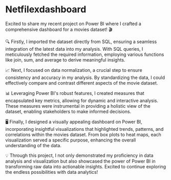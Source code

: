 # Netfilexdashboard
 Excited to share my recent project on Power BI where I crafted a comprehensive dashboard for a movies dataset! 🎬

🔍 Firstly, I imported the dataset directly from SQL, ensuring a seamless integration of the latest data into my analysis. With SQL queries, I meticulously fetched the required information, employing various functions like join, sum, and average to derive meaningful insights.

📈 Next, I focused on data normalization, a crucial step to ensure consistency and accuracy in my analysis. By standardizing the data, I could effectively compare and contrast different aspects of the movie dataset.

📊 Leveraging Power BI's robust features, I created measures that encapsulated key metrics, allowing for dynamic and interactive analysis. These measures were instrumental in providing a holistic view of the dataset, enabling stakeholders to make informed decisions.

🖥️ Finally, I designed a visually appealing dashboard on Power BI, incorporating insightful visualizations that highlighted trends, patterns, and correlations within the movies dataset. From box plots to heat maps, each visualization served a specific purpose, enhancing the overall understanding of the data.

💡 Through this project, I not only demonstrated my proficiency in data analysis and visualization but also showcased the power of Power BI in transforming raw data into actionable insights. Excited to continue exploring the endless possibilities with data analytics!
